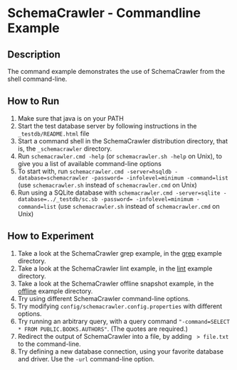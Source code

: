 # SchemaCrawler - Commandline Example

## Description
The command example demonstrates the use of SchemaCrawler from the shell command-line.

## How to Run
1. Make sure that java is on your PATH
2. Start the test database server by following instructions in the `_testdb/README.html` file
3. Start a command shell in the SchemaCrawler distribution directory, that is, the `_schemacrawler` directory. 
4. Run `schemacrawler.cmd -help` (or `schemacrawler.sh -help` on Unix), to give you a list of available command-line options 
5. To start with, run 
   `schemacrawler.cmd -server=hsqldb -database=schemacrawler -password= -infolevel=minimum -command=list` 
   (use `schemacrawler.sh` instead of `schemacrawler.cmd` on Unix)
6. Run using a SQLite database with 
   `schemacrawler.cmd -server=sqlite -database=../_testdb/sc.sb -password= -infolevel=minimum -command=list` 
   (use `schemacrawler.sh` instead of `schemacrawler.cmd` on Unix)
   
## How to Experiment
1. Take a look at the SchemaCrawler grep example, in the [grep](../grep/grep-readme.html) example directory. 
2. Take a look at the SchemaCrawler lint example, in the [lint](../lint/lint-readme.html) example directory. 
3. Take a look at the SchemaCrawler offline snapshot example, in the [offline](../offline/offline-readme.html) example directory. 
4. Try using different SchemaCrawler command-line options.
5. Try modifying `config/schemacrawler.config.properties` with different options. 
6. Try running an arbitrary query, with a query command `"-command=SELECT * FROM PUBLIC.BOOKS.AUTHORS"`. 
   (The quotes are required.) 
7. Redirect the output of SchemaCrawler into a file, by adding ` > file.txt` to the command-line. 
8. Try defining a new database connection, using your favorite database and driver. 
   Use the `-url` command-line option.

